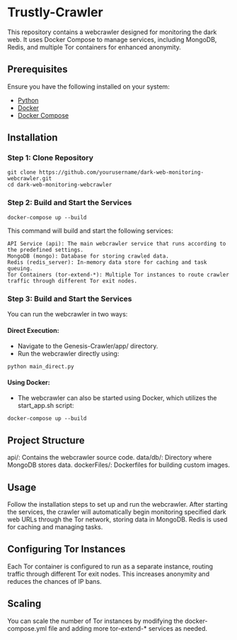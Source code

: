 # Trustly-Crawler

This repository contains a webcrawler designed for monitoring the dark web. It uses Docker Compose to manage services, including MongoDB, Redis, and multiple Tor containers for enhanced anonymity.

## Prerequisites

Ensure you have the following installed on your system:
- [Python]([https://www.rust-lang.org/tools/install](https://github.com/python))
- [Docker]([https://nodejs.org/](https://github.com/docker))
- [Docker Compose]([https://github.com/docker/compose])

## Installation

### Step 1: Clone Repository

```
git clone https://github.com/yourusername/dark-web-monitoring-webcrawler.git
cd dark-web-monitoring-webcrawler
```

### Step 2: Build and Start the Services
```
docker-compose up --build
```
This command will build and start the following services:

    API Service (api): The main webcrawler service that runs according to the predefined settings.
    MongoDB (mongo): Database for storing crawled data.
    Redis (redis_server): In-memory data store for caching and task queuing.
    Tor Containers (tor-extend-*): Multiple Tor instances to route crawler traffic through different Tor exit nodes.

### Step 3: Build and Start the Services

You can run the webcrawler in two ways:

#### Direct Execution:
    
- Navigate to the Genesis-Crawler/app/ directory.
- Run the webcrawler directly using:
    
```
python main_direct.py
```
#### Using Docker:

- The webcrawler can also be started using Docker, which utilizes the start_app.sh script:

```
docker-compose up --build
```
        
## Project Structure

api/: Contains the webcrawler source code.
data/db/: Directory where MongoDB stores data.
dockerFiles/: Dockerfiles for building custom images.
    
## Usage

Follow the installation steps to set up and run the webcrawler. After starting the services, the crawler will automatically begin monitoring specified dark web URLs through the Tor network, storing data in MongoDB. Redis is used for caching and managing tasks.

## Configuring Tor Instances

Each Tor container is configured to run as a separate instance, routing traffic through different Tor exit nodes. This increases anonymity and reduces the chances of IP bans.

## Scaling

You can scale the number of Tor instances by modifying the docker-compose.yml file and adding more tor-extend-* services as needed.
